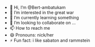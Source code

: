 - 👋 Hi, I’m @Bert-ambatukam
- 👀 I’m interested in the great war
- 🌱 I’m currently learning something
- 💞️ I’m looking to collaborate on ...
- 📫 How to reach me 
- 😄 Pronouns: nick/her
- ⚡ Fun fact: i like sabaton and rammstein

<!---
Bert-ambatukam/Bert-ambatukam is a ✨ special ✨ repository because its `README.md` (this file) appears on your GitHub profile.
You can click the Preview link to take a look at your changes.
--->
